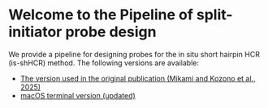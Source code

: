 # Welcome to the Pipeline of split-initiator probe design


We provide a pipeline for designing probes for the in situ short hairpin HCR (is-shHCR) method. The following versions are available:<br>
- [The version used in the original publication (Mikami and Kozono et al., 2025)](https://github.com/Dro-g/EC-isHCR_ProbeDesign/tree/main/Mikami_and_Kozono_et_al_2025)
- [macOS terminal version (updated)](https://github.com/Dro-g/EC-isHCR_ProbeDesign/tree/main/MacOS_Terminal_ver)

